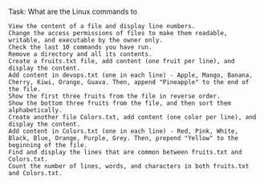 Task: What are the Linux commands to

    View the content of a file and display line numbers.
    Change the access permissions of files to make them readable, writable, and executable by the owner only.
    Check the last 10 commands you have run.
    Remove a directory and all its contents.
    Create a fruits.txt file, add content (one fruit per line), and display the content.
    Add content in devops.txt (one in each line) - Apple, Mango, Banana, Cherry, Kiwi, Orange, Guava. Then, append "Pineapple" to the end of the file.
    Show the first three fruits from the file in reverse order.
    Show the bottom three fruits from the file, and then sort them alphabetically.
    Create another file Colors.txt, add content (one color per line), and display the content.
    Add content in Colors.txt (one in each line) - Red, Pink, White, Black, Blue, Orange, Purple, Grey. Then, prepend "Yellow" to the beginning of the file.
    Find and display the lines that are common between fruits.txt and Colors.txt.
    Count the number of lines, words, and characters in both fruits.txt and Colors.txt.


